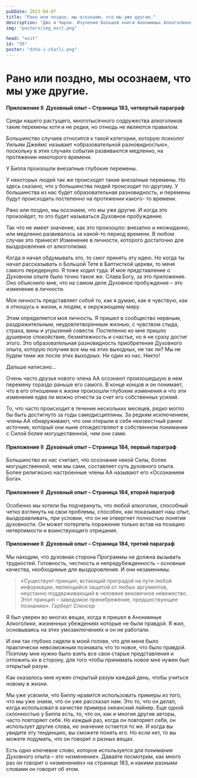 ```yaml
---
pubDate: 2023-04-07
title: "Рано или поздно, мы осознаем, что мы уже другие."
description: "Джо и Чарли. Изучение Большой книги Анонимных Алкоголиков. (035)"
img: "posters/img_exit.png"

head: "exit"
id: "36"
poster: "dzho-i-charli.png"
---
```


# Рано или поздно, мы осознаем, что мы уже другие.

#### Приложение II  Духовный опыт – Страница 183, четвертый параграф

Среди нашего растущего, многотысячного содружества алкоголиков такие перемены хотя и не редки, но отнюдь не являются правилом.

Большинство случаев относится к такой категории, которую психолог Уильям Джеймс называет «образовательной разновидностью», поскольку в этих случаях события развиваются медленно, на протяжении некоторого времени.

У Билла произошли внезапные глубокие перемены.

У некоторых людей так же происходят такие внезапные перемены. Но здесь сказано, что у большинства людей происходит по-другому. У большинства из нас будет образовательная разновидность, и перемены будут происходить постепенно на протяжении какого- то времени.

Рано или поздно, мы осознаем, что мы уже другие. И когда это произойдет, то это будет называться Духовное пробуждение.

Так что не имеет значение, как это произошло: внезапно и неожиданно, или медленно развивалось за какой-то период времени. В любом случае это принесет Изменение в личности, которого достаточно для выздоровления от алкоголизма.

Когда я начал обдумывать это, то смог принять эту идею. Но когда ты начал рассказывать о Большой Тете в Баптисткой церкви, то меня самого передернуло. Я тоже ходил туда. И мое представление о Духовном опыте было точно такое же. Слава Богу, за это приложение. Оно объяснило мне, что на самом деле Духовное пробуждение – это изменение в личности.

Моя личность представляет собой то, как я думаю, как я чувствую, как я отношусь к жизни, к людям, к окружающему миру.

Этим определяется моя личность. Я пришел в сообщество нервным, раздражительным, неудовлетворенным жизнью, с чувством стыда, страха, вины и угрызений совести. Постепенно ко мне пришло душевное спокойствие, безмятежность и счастье, но я не сразу достиг этого. Это образовательная разновидность приобретения Духовного опыта, которую получим все мы на этих выходных, не так ли? Мы не будем теми же после этих выходных. Ни один из нас. Никто!

Дальше написано…

Очень часто друзья нового члена АА осознают произошедшую в нем перемену гораздо раньше его самого. В конце концов и он понимает, что в его отношении к жизни произошли глубокие изменения и что эти изменения едва ли можно отнести за счет его собственных усилий.

То, что часто происходит в течение нескольких месяцев, редко могло бы быть достигнуто за годы самодисциплины. За редким исключением, члены АА обнаруживают, что они открыли в себе неизвестный ранее источник, который они ныне отождествляют в собственном понимании с Силой более могущественной, чем они сами.

#### Приложение II  Духовный опыт – Страница 184, первый параграф

Большинство из нас считает, что осознание некой Силы, более могущественной, чем мы сами, составляет суть духовного опыта. Более религиозно настроенные члены АА называют его «Осознанием Бога».

#### Приложение II  Духовный опыт – Страница 184, второй параграф

Особенно мы хотели бы подчеркнуть, что любой алкоголик, способный четко взглянуть на свои проблемы, способен, как показывает наш опыт, выздоравливать, при условии, что он не отвергнет полностью понятия духовности. Он может потерпеть поражение только встав на позицию нетерпимости и воинствующего отрицания.

#### Приложение II  Духовный опыт – Страница 184, третий параграф

Мы находим, что духовная сторона Программы не должна вызывать трудностей. Готовность, честность и непредубежденность – основные качества, необходимые для выздоровления. И они незаменимы.

> «Существует принцип, встающий преградой на пути любой информации, являющийся защитой от любых аргументов, неустанно поддерживающий в человеке вековечное невежество. Этот принцип – заведомое пренебрежение, предшествующее познанию».
> <cite>Герберт Спенсер</cite>

Я был уверен во многих вещах, когда я пришел в Анонимные Алкоголики, жизненных убеждениях которые не были правдой. Я жил, основываясь на этих умозаключениях и он не работали.

И они так глубоко сидели в моей голове, что для меня было практически невозможным познавать что то новое, что было правдой. Поэтому мне нужно было взять все свои старые представления и отложить их в сторону, для того чтобы принимать новое мне нужен был открытый разум.

Как оказалось мне нужен открытый разум каждый день, чтобы учиться новому в жизни.

Мы уже усвоили, что Биллу нравится использовать примеры из того, что мы уже знаем, что он уже рассказал нам. Это то, что он делал, когда использовал в качестве примера океанский лайнер. Еще одной склонностью у Билла есть, то, что он, как и многие другие авторы, часто повторяет себя. Но каждый раз, когда он повторяет себя, он использует другие слова, но значение остается то же. И когда вы увидите эту тенденцию, вы сможете понять его. Но если нет, то вы можете подумать, что он говорит о разных вещах.

Есть одно ключевое слово, которое используется для понимания Духовного опыта – это «изменение».
Давайте посмотрим, как много раз он говорит о «изменениях» на странице 183, и какими разными словами он говорит об этом.
